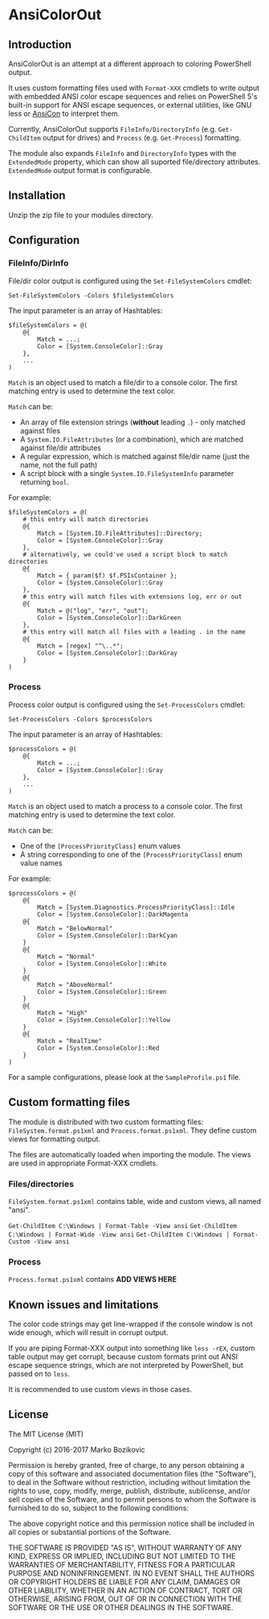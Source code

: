# AnsiColorOut

## Introduction

AnsiColorOut is an attempt at a different approach to coloring PowerShell output. 

It uses custom formatting files used with `Format-XXX` cmdlets to write output with embedded ANSI 
color escape sequences and relies on PowerShell 5's built-in support for ANSI escape sequences, or
external utilities, like GNU less or [AnsiCon](https://github.com/adoxa/ansicon) to interpret them.

Currently, AnsiColorOut supports `FileInfo/DirectoryInfo` (e.g. `Get-ChildItem` output for drives)
and `Process` (e.g. `Get-Process`) formatting.

The module also expands `FileInfo` and `DirectoryInfo` types with the `ExtendedMode` property, 
which can show all suported file/directory attributes. `ExtendedMode` output format is 
configurable.



## Installation

Unzip the zip file to your modules directory.



## Configuration

### FileInfo/DirInfo

File/dir color output is configured using the `Set-FileSystemColors` cmdlet: 

~~~
Set-FileSystemColors -Colors $fileSystemColors
~~~

The input parameter is an array of Hashtables:
~~~
$fileSystemColors = @(
    @{
        Match = ...;
        Color = [System.ConsoleColor]::Gray
    },
    ...
)
~~~

`Match` is an object used to match a file/dir to a console color. The first matching entry is used 
to determine the text color.

`Match` can be:

* An array of file extension strings (**without** leading `.`) - only matched against files
* A `System.IO.FileAttributes` (or a combination), which are matched against file/dir attributes
* A regular expression, which is matched against file/dir name (just the name, not the full path)
* A script block with a single `System.IO.FileSystemInfo` parameter returning `bool`.

For example:

~~~
$fileSystemColors = @(
    # this entry will match directories
    @{
        Match = [System.IO.FileAttributes]::Directory;
        Color = [System.ConsoleColor]::Gray
    },
    # alternatively, we could've used a script block to match directories
    @{
        Match = { param($f) $f.PSIsContainer };
        Color = [System.ConsoleColor]::Gray
    },
    # this entry will match files with extensions log, err or out
    @{
        Match = @("log", "err", "out");
        Color = [System.ConsoleColor]::DarkGreen
    },
    # this entry will match all files with a leading . in the name
    @{
        Match = [regex] "^\..*";
        Color = [System.ConsoleColor]::DarkGray
    }
)
~~~


### Process

Process color output is configured using the `Set-ProcessColors` cmdlet: 

~~~
Set-ProcessColors -Colors $processColors
~~~

The input parameter is an array of Hashtables:
~~~
$processColors = @(
    @{
        Match = ...;
        Color = [System.ConsoleColor]::Gray
    },
    ...
)
~~~

`Match` is an object used to match a process to a console color. The first matching entry is used 
to determine the text color.

`Match` can be:

* One of the `[ProcessPriorityClass]` enum values
* A string corresponding to one of the `[ProcessPriorityClass]` enum value names

For example:

~~~
$processColors = @(
    @{
        Match = [System.Diagnostics.ProcessPriorityClass]::Idle
        Color = [System.ConsoleColor]::DarkMagenta
    @{
        Match = "BelowNormal"
        Color = [System.ConsoleColor]::DarkCyan
    }
    @{
        Match = "Normal"
        Color = [System.ConsoleColor]::White
    }
    @{
        Match = "AboveNormal"
        Color = [System.ConsoleColor]::Green
    }
    @{
        Match = "High"
        Color = [System.ConsoleColor]::Yellow
    }
    @{
        Match = "RealTime"
        Color = [System.ConsoleColor]::Red
    }
)
~~~

For a sample configurations, please look at the `SampleProfile.ps1` file.


## Custom formatting files

The module is distributed with two custom formatting files: `FileSystem.format.ps1xml` and
`Process.format.ps1xml`. They define custom views for formatting output.

The files are automatically loaded when importing the module. The views are used in appropriate
Format-XXX cmdlets.

### Files/directories

`FileSystem.format.ps1xml` contains table, wide and custom views, all named "ansi".

`Get-ChildItem C:\Windows | Format-Table -View ansi`
`Get-ChildItem C:\Windows | Format-Wide -View ansi`
`Get-ChildItem C:\Windows | Format-Custom -View ansi`


### Process

`Process.format.ps1xml` contains **ADD VIEWS HERE**


## Known issues and limitations

The color code strings may get line-wrapped if the console window is not wide enough, which will 
result in corrupt output.

If you are piping Format-XXX output into something like `less -rEX`, custom table output may get 
corrupt, because custom formats print out ANSI escape sequence strings, which are not interpreted 
by PowerShell, but passed on to `less`.

It is recommended to use custom views in those cases.


## License

The MIT License (MIT)

Copyright (c) 2016-2017 Marko Bozikovic

Permission is hereby granted, free of charge, to any person obtaining a copy of
this software and associated documentation files (the "Software"), to deal in
the Software without restriction, including without limitation the rights to
use, copy, modify, merge, publish, distribute, sublicense, and/or sell copies of
the Software, and to permit persons to whom the Software is furnished to do so,
subject to the following conditions:

The above copyright notice and this permission notice shall be included in all
copies or substantial portions of the Software.

THE SOFTWARE IS PROVIDED "AS IS", WITHOUT WARRANTY OF ANY KIND, EXPRESS OR
IMPLIED, INCLUDING BUT NOT LIMITED TO THE WARRANTIES OF MERCHANTABILITY, FITNESS
FOR A PARTICULAR PURPOSE AND NONINFRINGEMENT. IN NO EVENT SHALL THE AUTHORS OR
COPYRIGHT HOLDERS BE LIABLE FOR ANY CLAIM, DAMAGES OR OTHER LIABILITY, WHETHER
IN AN ACTION OF CONTRACT, TORT OR OTHERWISE, ARISING FROM, OUT OF OR IN
CONNECTION WITH THE SOFTWARE OR THE USE OR OTHER DEALINGS IN THE SOFTWARE.
